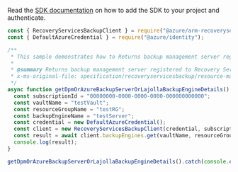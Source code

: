 Read the [SDK documentation](https://github.com/Azure/azure-sdk-for-js/blob/%40azure%2Farm-recoveryservicesbackup_9.0.0/sdk/recoveryservicesbackup/arm-recoveryservicesbackup/README.md) on how to add the SDK to your project and authenticate.

```javascript
const { RecoveryServicesBackupClient } = require("@azure/arm-recoveryservicesbackup");
const { DefaultAzureCredential } = require("@azure/identity");

/**
 * This sample demonstrates how to Returns backup management server registered to Recovery Services Vault.
 *
 * @summary Returns backup management server registered to Recovery Services Vault.
 * x-ms-original-file: specification/recoveryservicesbackup/resource-manager/Microsoft.RecoveryServices/stable/2022-03-01/examples/Dpm/BackupEngines_Get.json
 */
async function getDpmOrAzureBackupServerOrLajollaBackupEngineDetails() {
  const subscriptionId = "00000000-0000-0000-0000-000000000000";
  const vaultName = "testVault";
  const resourceGroupName = "testRG";
  const backupEngineName = "testServer";
  const credential = new DefaultAzureCredential();
  const client = new RecoveryServicesBackupClient(credential, subscriptionId);
  const result = await client.backupEngines.get(vaultName, resourceGroupName, backupEngineName);
  console.log(result);
}

getDpmOrAzureBackupServerOrLajollaBackupEngineDetails().catch(console.error);
```
